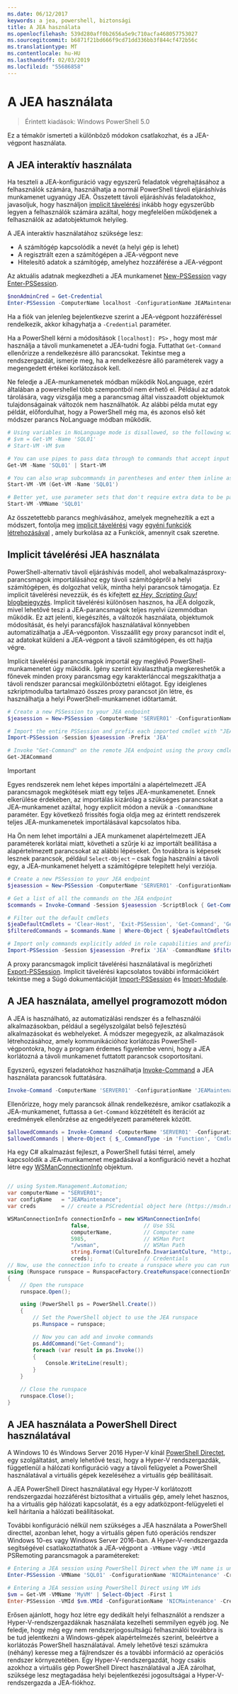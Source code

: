 ```yaml
---
ms.date: 06/12/2017
keywords: a jea, powershell, biztonsági
title: A JEA használata
ms.openlocfilehash: 539d280aff0b2656a5e9c710acfa468057753027
ms.sourcegitcommit: b6871f21bd666f9cd71dd336bb3f844cf472b56c
ms.translationtype: MT
ms.contentlocale: hu-HU
ms.lasthandoff: 02/03/2019
ms.locfileid: "55686858"
---
```

# <a name="using-jea"></a>A JEA használata

> Érintett kiadások: Windows PowerShell 5.0

Ez a témakör ismerteti a különböző módokon csatlakozhat, és a JEA-végpont használata.

## <a name="using-jea-interactively"></a>A JEA interaktív használata

Ha teszteli a JEA-konfiguráció vagy egyszerű feladatok végrehajtásához a felhasználók számára, használhatja a normál PowerShell távoli eljáráshívás munkamenet ugyanúgy JEA.
Összetett távoli eljáráshívás feladatokhoz, javasoljuk, hogy használjon [implicit távelérési](#using-jea-with-implicit-remoting) inkább hogy egyszerűbb legyen a felhasználók számára azáltal, hogy megfelelően működjenek a felhasználók az adatobjektumok helyileg.

A JEA interaktív használatához szüksége lesz:
- A számítógép kapcsolódik a nevét (a helyi gép is lehet)
- A regisztrált ezen a számítógépen a JEA-végpont neve
- Hitelesítő adatok a számítógép, amelyhez hozzáférése a JEA-végpont

Az aktuális adatnak megkezdheti a JEA munkamenet [New-PSSession](https://msdn.microsoft.com/powershell/reference/5.1/microsoft.powershell.core/New-PSSession) vagy [Enter-PSSession](https://msdn.microsoft.com/powershell/reference/5.1/microsoft.powershell.core/enter-pssession).

```powershell
$nonAdminCred = Get-Credential
Enter-PSSession -ComputerName localhost -ConfigurationName JEAMaintenance -Credential $nonAdminCred
```

Ha a fiók van jelenleg bejelentkezve szerint a JEA-végpont hozzáféréssel rendelkezik, akkor kihagyhatja a `-Credential` paraméter.

Ha a PowerShell kérni a módosítások `[localhost]: PS>` , hogy most már használja a távoli munkamenetet a JEA-tudni fogja.
Futtathat `Get-Command` ellenőrizze a rendelkezésre álló parancsokat.
Tekintse meg a rendszergazdát, ismerje meg, ha a rendelkezésre álló paraméterek vagy a megengedett értékei korlátozások kell.

Ne feledje a JEA-munkamenetek módban működik NoLanguage, ezért általában a powershellel több szempontból nem érhető el.
Például az adatok tárolására, vagy vizsgálja meg a parancsmag által visszaadott objektumok tulajdonságainak változók nem használhatók.
Az alábbi példa mutat egy példát, előfordulhat, hogy a PowerShell még ma, és azonos első két módszer parancs NoLanguage módban működik.

```powershell
# Using variables in NoLanguage mode is disallowed, so the following will not work
# $vm = Get-VM -Name 'SQL01'
# Start-VM -VM $vm

# You can use pipes to pass data through to commands that accept input from the pipeline
Get-VM -Name 'SQL01' | Start-VM

# You can also wrap subcommands in parentheses and enter them inline as arguments
Start-VM -VM (Get-VM -Name 'SQL01')

# Better yet, use parameter sets that don't require extra data to be passed in when possible
Start-VM -VMName 'SQL01'
```

Az összetettebb parancs meghívásához, amelyek megnehezítik a ezt a módszert, fontolja meg [implicit távelérési](#using-jea-with-implicit-remoting) vagy [egyéni funkciók létrehozásával](role-capabilities.md#creating-custom-functions) , amely burkolása az a Funkciók, amennyit csak szeretne.

## <a name="using-jea-with-implicit-remoting"></a>Implicit távelérési JEA használata

PowerShell-alternatív távoli eljáráshívás modell, ahol webalkalmazásproxy-parancsmagok importálásához egy távoli számítógépről a helyi számítógépen, és dolgozhat velük, mintha helyi parancsok támogatja.
Ez implicit távelérési nevezzük, és és kifejtett [ez *Hey, Scripting Guy!* blogbejegyzés](https://blogs.technet.microsoft.com/heyscriptingguy/2013/09/08/remoting-the-implicit-way/).
Implicit távelérési különösen hasznos, ha JEA dolgozik, mivel lehetővé teszi a JEA-parancsmagok teljes nyelvi üzemmódban működik.
Ez azt jelenti, kiegészítés, a változók használata, objektumok módosítását, és helyi parancsfájlok használatával könnyebben automatizálhatja a JEA-végponton.
Visszaállít egy proxy parancsot indít el, az adatokat küldeni a JEA-végpont a távoli számítógépen, és ott hajtja végre.

Implicit távelérési parancsmagok importál egy meglévő PowerShell-munkamenetet úgy működik.
Igény szerint kiválaszthatja megkereshetők a főnevek minden proxy parancsmag egy karakterlánccal megszakíthatja a távoli rendszer parancsai megkülönböztetni előtagot.
Egy ideiglenes szkriptmodulba tartalmazó összes proxy parancsot jön létre, és használhatja a helyi PowerShell-munkamenet időtartamát.

```powershell
# Create a new PSSession to your JEA endpoint
$jeasession = New-PSSession -ComputerName 'SERVER01' -ConfigurationName 'JEAMaintenance'

# Import the entire PSSession and prefix each imported cmdlet with "JEA"
Import-PSSession -Session $jeasession -Prefix 'JEA'

# Invoke "Get-Command" on the remote JEA endpoint using the proxy cmdlet
Get-JEACommand
```

> [!IMPORTANT]
> Egyes rendszerek nem lehet képes importálni a alapértelmezett JEA parancsmagok megkötések miatt egy teljes JEA-munkamenetet.
> Ennek elkerülése érdekében, az importálás kizárólag a szükséges parancsokat a JEA-munkamenet azáltal, hogy explicit módon a nevük a `-CommandName` paraméter.
> Egy következő frissítés fogja oldja meg az érintett rendszerek teljes JEA-munkamenetek importálásával kapcsolatos hiba.

Ha Ön nem lehet importálni a JEA munkamenet alapértelmezett JEA paraméterek korlátai miatt, követheti a szűrje ki az importált beállítása a alapértelmezett parancsokat az alábbi lépéseket.
Ön továbbra is képesek lesznek parancsok, például `Select-Object` – csak fogja használni a távoli egy, a JEA-munkamenet helyett a számítógépre telepített helyi verziója.

```powershell
# Create a new PSSession to your JEA endpoint
$jeasession = New-PSSession -ComputerName 'SERVER01' -ConfigurationName 'JEAMaintenance'

# Get a list of all the commands on the JEA endpoint
$commands = Invoke-Command -Session $jeasession -ScriptBlock { Get-Command }

# Filter out the default cmdlets
$jeaDefaultCmdlets = 'Clear-Host', 'Exit-PSSession', 'Get-Command', 'Get-FormatData', 'Get-Help', 'Measure-Object', 'Out-Default', 'Select-Object'
$filteredCommands = $commands.Name | Where-Object { $jeaDefaultCmdlets -notcontains $_ }

# Import only commands explicitly added in role capabilities and prefix each imported cmdlet with "JEA"
Import-PSSession -Session $jeasession -Prefix 'JEA' -CommandName $filteredCommands
```

A proxy parancsmagok implicit távelérési használatával is megőrizheti [Export-PSSession](https://msdn.microsoft.com/powershell/reference/5.1/microsoft.powershell.utility/Export-PSSession).
Implicit távelérési kapcsolatos további információkért tekintse meg a Súgó dokumentációját [Import-PSSession](https://msdn.microsoft.com/powershell/reference/5.1/microsoft.powershell.utility/import-pssession) és [Import-Module](https://msdn.microsoft.com/powershell/reference/5.1/microsoft.powershell.core/import-module).

## <a name="using-jea-programatically"></a>A JEA használata, amellyel programozott módon

A JEA is használható, az automatizálási rendszer és a felhasználói alkalmazásokban, például a segélyszolgálat belső fejlesztésű alkalmazásokat és webhelyeket.
A módszer megegyezik, az alkalmazások létrehozásához, amely kommunikációhoz korlátozás PowerShell-végpontokra, hogy a program érdemes figyelembe venni, hogy a JEA korlátozná a távoli munkamenet futtatott parancsok csoportosítani.

Egyszerű, egyszeri feladatokhoz használhatja [Invoke-Command](https://msdn.microsoft.com/powershell/reference/5.1/microsoft.powershell.core/invoke-command) a JEA használata parancsok futtatására.

```powershell
Invoke-Command -ComputerName 'SERVER01' -ConfigurationName 'JEAMaintenance' -ScriptBlock { Get-Process; Get-Service }
```

Ellenőrizze, hogy mely parancsok állnak rendelkezésre, amikor csatlakozik a JEA-munkamenet, futtassa a `Get-Command` közzétételt és iterációt az eredmények ellenőrzése az engedélyezett paraméterek között.

```powershell
$allowedCommands = Invoke-Command -ComputerName 'SERVER01' -ConfigurationName 'JEAMaintenance' -ScriptBlock { Get-Command }
$allowedCommands | Where-Object { $_.CommandType -in 'Function', 'Cmdlet' } | Format-Table Name, Parameters
```

Ha egy C# alkalmazást fejleszt, a PowerShell futási térrel, amely kapcsolódik a JEA-munkamenet megadásával a konfiguráció nevét a hozhat létre egy [WSManConnectionInfo](https://msdn.microsoft.com/library/system.management.automation.runspaces.wsmanconnectioninfo(v=vs.85).aspx) objektum.

```csharp

// using System.Management.Automation;
var computerName = "SERVER01";
var configName   = "JEAMaintenance";
var creds        = // create a PSCredential object here (https://msdn.microsoft.com/library/system.management.automation.pscredential(v=vs.85).aspx)

WSManConnectionInfo connectionInfo = new WSManConnectionInfo(
                    false,                 // Use SSL
                    computerName,          // Computer name
                    5985,                  // WSMan Port
                    "/wsman",              // WSMan Path
                    string.Format(CultureInfo.InvariantCulture, "http://schemas.microsoft.com/powershell/{0}", configName),  // Connection URI with config name
                    creds);                // Credentials
// Now, use the connection info to create a runspace where you can run the commands
using (Runspace runspace = RunspaceFactory.CreateRunspace(connectionInfo))
{
    // Open the runspace
    runspace.Open();

    using (PowerShell ps = PowerShell.Create())
    {
        // Set the PowerShell object to use the JEA runspace
        ps.Runspace = runspace;

        // Now you can add and invoke commands
        ps.AddCommand("Get-Command");
        foreach (var result in ps.Invoke())
        {
            Console.WriteLine(result);
        }
    }

    // Close the runspace
    runspace.Close();
}
```

## <a name="using-jea-with-powershell-direct"></a>A JEA használata a PowerShell Direct használatával

A Windows 10 és Windows Server 2016 Hyper-V kínál [PowerShell Directet](https://msdn.microsoft.com/virtualization/hyperv_on_windows/user_guide/vmsession), egy szolgáltatást, amely lehetővé teszi, hogy a Hyper-V rendszergazdák, függetlenül a hálózati konfiguráció vagy a távoli felügyelet a PowerShell használatával a virtuális gépek kezeléséhez a virtuális gép beállításait.

A JEA PowerShell Direct használatával egy Hyper-V korlátozott rendszergazdai hozzáférést biztosíthat a virtuális gép, amely lehet hasznos, ha a virtuális gép hálózati kapcsolatát, és a egy adatközpont-felügyeleti el kell hárítania a hálózati beállításokat.

További konfiguráció nélkül nem szükséges a JEA használata a PowerShell directtel, azonban lehet, hogy a virtuális gépen futó operációs rendszer Windows 10-es vagy Windows Server 2016-ban.
A Hyper-V-rendszergazda segítségével csatlakoztathatók a JEA-végpont a `-VMName` vagy `-VMId` PSRemoting parancsmagok a paramétereket:

```powershell
# Entering a JEA session using PowerShell Direct when the VM name is unique
Enter-PSSession -VMName 'SQL01' -ConfigurationName 'NICMaintenance' -Credential 'localhost\JEAformyHoster'

# Entering a JEA session using PowerShell Direct using VM ids
$vm = Get-VM -VMName 'MyVM' | Select-Object -First 1
Enter-PSSession -VMId $vm.VMId -ConfigurationName 'NICMaintenance' -Credential 'localhost\JEAformyHoster'
```

Erősen ajánlott, hogy hoz létre egy dedikált helyi felhasználót a rendszer a Hyper-V-rendszergazdáknak használata kezelheti semmilyen egyéb jog.
Ne feledje, hogy még egy nem rendszerjogosultságú felhasználói továbbra is be tud jelentkezni a Windows-gépek alapértelmezés szerint, beleértve a korlátozás PowerShell használatával.
Amely lehetővé teszi számukra (néhány) keresse meg a fájlrendszer és a további információ az operációs rendszer környezetében.
Egy Hyper-V-rendszergazdát, hogy csakis azokhoz a virtuális gép PowerShell Direct használatával a JEA zárolhat, szüksége lesz megtagadása helyi bejelentkezési jogosultságai a Hyper-V-rendszergazda a JEA-fiókhoz.